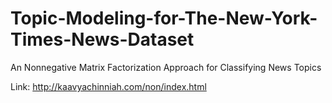 # Topic-Modeling-for-The-New-York-Times-News-Dataset
An Nonnegative Matrix Factorization Approach for Classifying News Topics

Link: http://kaavyachinniah.com/non/index.html
